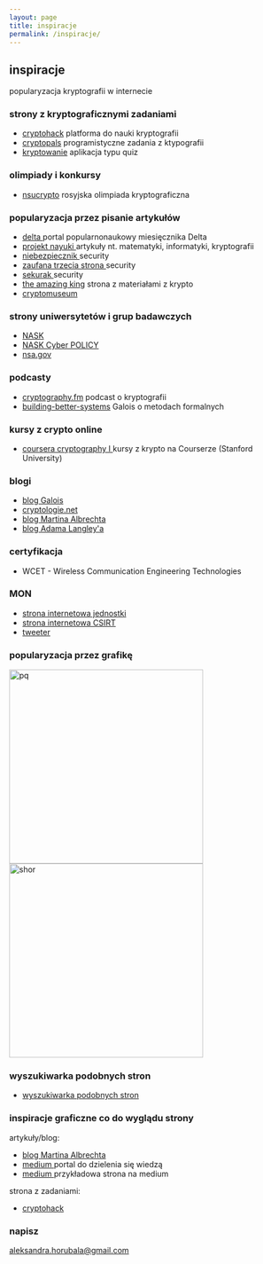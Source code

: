 ```yaml
---
layout: page
title: inspiracje
permalink: /inspiracje/
---
```


## inspiracje

popularyzacja kryptografii w internecie

### strony z kryptograficznymi zadaniami

<ul>
  <li> <a href="https://cryptohack.org/" target="_blank">cryptohack</a> platforma do nauki kryptografii </li>
  <li> <a href="https://cryptopals.com/" target="_blank">cryptopals</a> programistyczne zadania z ktypografii</li>
  <li><a href="https://kryptowanie.herokuapp.com/" target="_blank">kryptowanie</a> aplikacja typu quiz </li>
</ul>

### olimpiady i konkursy

<ul>
  <li> <a href="https://nsucrypto.nsu.ru/" target="_blank">nsucrypto</a> rosyjska olimpiada kryptograficzna </li>
</ul>

### popularyzacja przez pisanie artykułów

<ul>
  <li> <a href="http://www.deltami.edu.pl/" target="_blank"> delta </a> portal popularnonaukowy miesięcznika Delta </li>
  <li> <a href="https://www.nayuki.io/" target="_blank"> projekt nayuki </a> artykuły nt. matematyki, informatyki, kryptografii </li>
  <li> <a href="https://niebezpiecznik.pl/" target="_blank"> niebezpiecznik </a> security </li>
  <li> <a href="https://zaufanatrzeciastrona.pl/" target="_blank"> zaufana trzecia strona </a> security </li>
  <li> <a href="https://sekurak.pl/" target="_blank"> sekurak </a> security </li>
  <li> <a href="http://www.theamazingking.com/" target="_blank">the amazing king</a> strona z materiałami z krypto </li>
  <li> <a href="  https://cryptomuseum.com/" target="_blank"> cryptomuseum </a> </li>
</ul>

### strony uniwersytetów i grup badawczych

<ul>
  <li> <a href="https://www.nask.pl/" target="_blank"> NASK </a></li>
  <li> <a href="https://cyberpolicy.nask.pl/" target="_blank"> NASK Cyber POLICY </a></li>
  <li> <a href="https://www.nsa.gov/" target="_blank"> nsa.gov </a></li>
</ul>

### podcasty

<ul>
  <li> <a href="https://www.cryptography.fm/" target="_blank">cryptography.fm</a> podcast o kryptografii </li>
  <li> <a href="  https://building-better-systems.simplecast.com/" target="_blank">building-better-systems</a> Galois o metodach formalnych </li>
</ul>

### kursy z crypto online

<ul>
  <li> <a href="https://www.coursera.org/learn/crypto" target="_blank">coursera cryptography I </a> kursy z krypto na Courserze (Stanford University) </li>
</ul>

### blogi

<ul>
  <li> <a href="https://galois.com/blog/" target="_blank"> blog Galois </a> </li>
  <li> <a href="https://www.cryptologie.net/" target="_blank"> cryptologie.net </a> </li>
  <li> <a href="  https://martinralbrecht.wordpress.com/" target="_blank"> blog Martina Albrechta </a> </li>
  <li> <a href="  https://www.imperialviolet.org/" target="_blank"> blog Adama Langley'a </a> </li>
</ul>

### certyfikacja

<ul>
  <li> WCET - Wireless Communication Engineering Technologies </li>
</ul>

### MON

<ul>
    <li><a href="https://ncbc.wp.mil.pl/pl/" target="_blank"> strona internetowa jednostki </a></li>
    <li><a href="https://csirt-mon.wp.mil.pl/pl/" target="_blank"> strona internetowa CSIRT </a></li>
    <li><a href="https://twitter.com/CYBER_MIL_PL?ref_src=twsrc%5Egoogle%7Ctwcamp%5Eserp%7Ctwgr%5Eauthor" target="_blank"> tweeter </a></li>
</ul>

### popularyzacja przez grafikę

<img src="{{ site.baseurl }}/images/pq-factor.jpg" alt="pq" style="height: 350px;"/>
<img src="{{ site.baseurl }}/images/shor.jpg" alt="shor" style="height: 350px;"/>


### wyszukiwarka podobnych stron

<ul>
  <li> <a href=" https://www.similarweb.com/" target="_blank"> wyszukiwarka podobnych stron </a> </li>
</ul>

### inspiracje graficzne co do wyglądu strony

artykuły/blog:

<ul>
  <li> <a href=" https://martinralbrecht.wordpress.com/" target="_blank"> blog Martina Albrechta </a> </li>
  <li> <a href=" https://medium.com/" target="_blank"> medium </a> portal do dzielenia się wiedzą </li>
  <li> <a href=" https://medium.com/@aiswaryamathur/understanding-fast-fourier-transform-from-scratch-to-solve-polynomial-multiplication-8018d511162f" target="_blank"> medium </a> przykładowa strona na medium </li>
</ul>

strona z zadaniami:

<ul>
  <li> <a href="https://cryptohack.org/" target="_blank">cryptohack</a></li>
</ul>

### napisz

[aleksandra.horubala@gmail.com](mailto:aleksandra.horubala@gmail.com)
